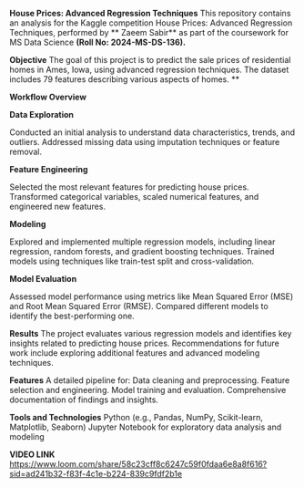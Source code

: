 ****House Prices: Advanced Regression Techniques****
This repository contains an analysis for the Kaggle competition House Prices: Advanced Regression Techniques, performed by
** Zaeem Sabir** as part of the coursework for MS Data Science **(Roll No: 2024-MS-DS-136).**

****Objective****
The goal of this project is to predict the sale prices of residential homes in Ames, Iowa, using advanced regression techniques. The dataset includes 79 features describing various aspects of homes.
**

****Workflow Overview****

**Data Exploration**

Conducted an initial analysis to understand data characteristics, trends, and outliers.
Addressed missing data using imputation techniques or feature removal.

**Feature Engineering**

Selected the most relevant features for predicting house prices.
Transformed categorical variables, scaled numerical features, and engineered new features.

**Modeling**

Explored and implemented multiple regression models, including linear regression, random forests, and gradient boosting techniques.
Trained models using techniques like train-test split and cross-validation.

**Model Evaluation**

Assessed model performance using metrics like Mean Squared Error (MSE) and Root Mean Squared Error (RMSE).
Compared different models to identify the best-performing one.

****Results****
The project evaluates various regression models and identifies key insights related to predicting house prices.
Recommendations for future work include exploring additional features and advanced modeling techniques.

****Features****
A detailed pipeline for:
Data cleaning and preprocessing.
Feature selection and engineering.
Model training and evaluation.
Comprehensive documentation of findings and insights.

****Tools and Technologies****
Python (e.g., Pandas, NumPy, Scikit-learn, Matplotlib, Seaborn)
Jupyter Notebook for exploratory data analysis and modeling

******VIDEO LINK******
https://www.loom.com/share/58c23cff8c6247c59f0fdaa6e8a8f616?sid=ad241b32-f83f-4c1e-b224-839c9fdf2b1e
